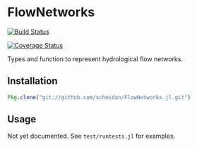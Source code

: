FlowNetworks
==============

[![Build Status](https://travis-ci.org/scheidan/FlowNetworks.jl.svg?branch=master)](https://travis-ci.org/scheidan/FlowNetworks.jl)

[![Coverage Status](https://img.shields.io/coveralls/scheidan/FlowNetworks.jl.svg)](https://coveralls.io/r/scheidan/FlowNetworks.jl?branch=master)

Types and function to represent hydrological flow networks.

Installation
------------

```Julia
Pkg.clone("git://github.com/scheidan/FlowNetworks.jl.git")
```


Usage
-----

Not yet documented. See `test/runtests.jl` for examples.